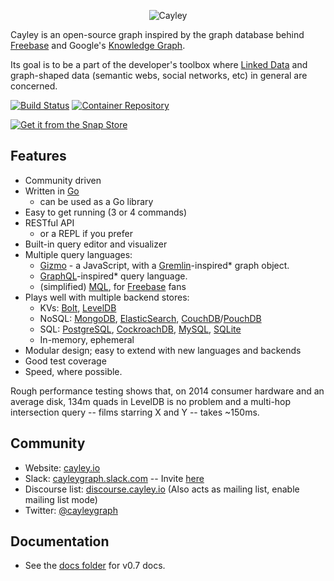 <p align="center">
  <img src="static/branding/cayley_side.png?raw=true" alt="Cayley" />
</p>

Cayley is an open-source graph inspired by the graph database behind [Freebase](http://freebase.com) and Google's [Knowledge Graph](https://en.wikipedia.org/wiki/Knowledge_Graph).

Its goal is to be a part of the developer's toolbox where [Linked Data](http://linkeddata.org/) and graph-shaped data (semantic webs, social networks, etc) in general are concerned.

[![Build Status](https://travis-ci.com/cayleygraph/cayley.svg?branch=master)](https://travis-ci.com/cayleygraph/cayley)
[![Container Repository](https://img.shields.io/docker/cloud/build/cayleygraph/cayley "Container Repository")](https://hub.docker.com/r/cayleygraph/cayley)

[![Get it from the Snap Store](https://snapcraft.io/static/images/badges/en/snap-store-white.svg)](https://snapcraft.io/cayley)

## Features

* Community driven
* Written in [Go](https://golang.org)
  * can be used as a Go library
* Easy to get running (3 or 4 commands)
* RESTful API
  * or a REPL if you prefer
* Built-in query editor and visualizer
* Multiple query languages:
  * [Gizmo](./docs/GizmoAPI.md) - a JavaScript, with a [Gremlin](http://gremlindocs.com/)-inspired\* graph object.
  * [GraphQL](./docs/GraphQL.md)-inspired\* query language.
  * (simplified) [MQL](./docs/MQL.md), for [Freebase](https://en.wikipedia.org/wiki/Freebase) fans
* Plays well with multiple backend stores:
  * KVs: [Bolt](https://github.com/boltdb/bolt), [LevelDB](https://github.com/google/leveldb)
  * NoSQL: [MongoDB](https://www.mongodb.org), [ElasticSearch](https://www.elastic.co/products/elasticsearch), [CouchDB](http://couchdb.apache.org/)/[PouchDB](https://pouchdb.com/)
  * SQL: [PostgreSQL](http://www.postgresql.org), [CockroachDB](https://www.cockroachlabs.com), [MySQL](https://www.mysql.com), [SQLite](https://www.sqlite.org)
  * In-memory, ephemeral
* Modular design; easy to extend with new languages and backends
* Good test coverage
* Speed, where possible.

Rough performance testing shows that, on 2014 consumer hardware and an average disk, 134m quads in LevelDB is no problem and a multi-hop intersection query -- films starring X and Y -- takes ~150ms.


## Community

* Website: [cayley.io](https://cayley.io)
* Slack: [cayleygraph.slack.com](https://cayleygraph.slack.com) -- Invite [here](https://cayley-slackin.herokuapp.com/)
* Discourse list: [discourse.cayley.io](https://discourse.cayley.io) (Also acts as mailing list, enable mailing list mode)
* Twitter: [@cayleygraph](https://twitter.com/cayleygraph)

## Documentation

* See the [docs folder](docs/) for v0.7 docs.
